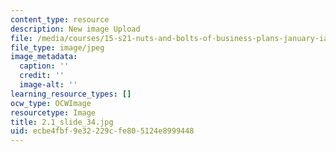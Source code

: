 ```yaml
---
content_type: resource
description: New image Upload
file: /media/courses/15-s21-nuts-and-bolts-of-business-plans-january-iap-2014/ecbe4fbf9e32229cfe805124e8999448_2.1_slide_34.jpg
file_type: image/jpeg
image_metadata:
  caption: ''
  credit: ''
  image-alt: ''
learning_resource_types: []
ocw_type: OCWImage
resourcetype: Image
title: 2.1_slide_34.jpg
uid: ecbe4fbf-9e32-229c-fe80-5124e8999448
---
```

